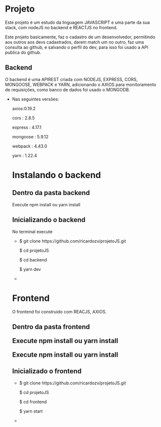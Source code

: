 <h1>Projeto</h1>
<p>Este projeto é um estudo da linguagem JAVASCRIPT e uma parte da sua stack, com nodeJS no backend e REACTJS no frontend. </p>
<p> Este projeto basicamente, faz o cadastro de um desenvolvedor, permitindo aos outros aos devs cadastrados, darem match um no outro, faz uma consulta ao github, 
e salvando o perfil do dev, para isso foi usado a API publica do github. 
</p>
<h2>Backend</h2>
<p>O backend é uma APIREST criada com NODEJS, EXPRESS, CORS, MONGOOSE, WEBPACK e YARN, adicionando o AXIOS para monitoramento de requisições, como banco de dados foi usado o MONGODB.</p>

<ul>
    <li>
   <p> Nas seguintes versões:</p>
    <p>axios:0.19.2</p>
    <p>cors : 2.8.5</p>
    <p>express : 4.17.1</p>
    <p>mongoose : 5.9.12</p>
    <p>webpack : 4.43.0</p>
    <p>yarn : 1.22.4</p>
    </li>
</lu>
<h1> Instalando o backend </h1>
<h2> Dentro da pasta backend </h2>
<p> Execute npm install ou yarn install <p>
<h2>Inicializando o backend </h2>
<p1>No terminal execute</p1> 
<ul>
    <li>
       <p>$ git clone https://github.com/ricardozv/projetoJS.git</p>
       <p>$ cd projetoJS </p> 
       <p>$ cd backend </p> 
       <p>$ yarn dev <p>  
    <li>
</ul>

<h1>Frontend</h1>
<p>O frontend foi construido com REACJS, AXIOS. </p>
<h2> Dentro da pasta frontend </2>
<p> Execute npm install ou yarn install </p>
<p> Execute npm install ou yarn install <p>
<h2> Inicializado o frontend </h2>

<ul>
    <li>
    <p>$ git clone https://github.com/ricardozv/projetoJS.git </p>
    <p>$ cd projetoJS</p>
    <p>$ cd frontend</p> 
    <p>$ yarn start</p>
    <li>
</ul>
